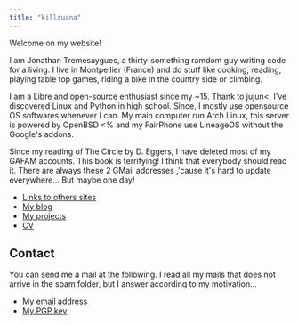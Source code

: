 ```yaml
---
title: "killruana"
---
```


Welcome on my website!

I am Jonathan Tremesaygues, a thirty-something ramdom guy writing code for a living. I live in Montpellier (France) and do stuff like cooking, reading, playing table top games, riding a bike in the country side or climbing.

I am a Libre and open-source enthusiast since my ~15. Thank to jujun<, I've discovered Linux and Python in high school. Since, I mostly use opensource OS softwares whenever I can. My main computer run Arch Linux, this server is powered by OpenBSD <% and my FairPhone use LineageOS without the Google's addons.

Since my reading of The Circle by D. Eggers, I have deleted most of my GAFAM accounts. This book is terrifying! I think that everybody should read it. There are always these 2 GMail addresses ,'cause it's hard to update everywhere… But maybe one day!

* [Links to others sites](links/)
* [My blog](posts/)
* [My projects](projects/)
* [CV](cv/) 

## Contact

You can send me a mail at the following. I read all my mails that does not arrive in the spam folder, but I answer according to my motivation…

* [My email address](mailto://jonathan.tremesaygues+contact@slaanesh.org) 
* [My PGP key](/files/jonathan_dot_tremesaygues_at_slaanesh.org_0xAAE7B9035CC08664_pub.asc)
